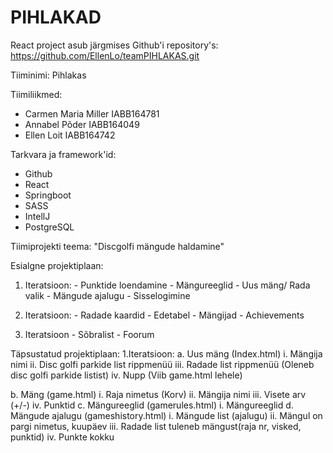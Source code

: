 # PIHLAKAD
React project asub järgmises Github'i repository's:
https://github.com/EllenLo/teamPIHLAKAS.git

Tiiminimi: Pihlakas

Tiimiliikmed:
- Carmen Maria Miller IABB164781
- Annabel Põder IABB164049
- Ellen Loit IABB164742

Tarkvara ja framework'id:
- Github
- React
- Springboot
- SASS
- IntellJ
- PostgreSQL

Tiimiprojekti teema: "Discgolfi mängude haldamine"

Esialgne projektiplaan:
  1. Iteratsioon:
    - Punktide loendamine
    - Mängureeglid
    - Uus mäng/ Rada valik
    - Mängude ajalugu
    - Sisselogimine
   
  2. Iteratsioon:
    - Radade kaardid
    - Edetabel
    - Mängijad
    - Achievements
    
  3. Iteratsioon
    - Sõbralist
    - Foorum
    
Täpsustatud projektiplaan:
  1.Iteratsioon:
    a.	Uus mäng (Index.html)
         i. 	Mängija nimi
         ii.	Disc golfi parkide list rippmenüü 
         iii.	Radade list rippmenüü (Oleneb disc golfi parkide listist)
         iv.	Nupp (Viib game.html lehele)
  

b.	Mäng (game.html)
i.	Raja nimetus (Korv)
ii.	Mängija nimi
iii.	Visete arv (+/-)
iv.	Punktid
c.	Mängureeglid (gamerules.html)
i.	Mängureeglid
d.	Mängude ajalugu (gameshistory.html)
i.	Mängude list (ajalugu)
ii.	Mängul on pargi nimetus, kuupäev
iii.	Radade list tuleneb mängust(raja nr, visked, punktid)
iv.	Punkte kokku






